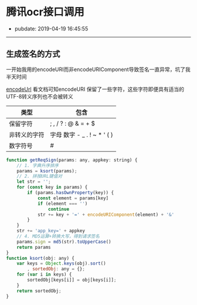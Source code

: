 # 腾讯ocr接口调用

- pubdate: 2019-04-19 16:45:55

-------

## 生成签名的方式

一开始我用的encodeURI而非encodeURIComponent导致签名一直异常，坑了我半天时间

[encodeUrl](https://developer.mozilla.org/zh-CN/docs/Web/JavaScript/Reference/Global_Objects/encodeURI)
看文档可知encodeURI 保留了一些字符，这些字符即便具有适当的UTF-8转义序列也不会被转义

|类型|包含|
|---|--|
|保留字符|; , / ? : @ & = + $|
|非转义的字符|字母 数字 - _ . ! ~ * ' ( )|
|数字符号|#|

```javascript
function getReqSign(params: any, appkey: string) {
    // 1. 字典升序排序
    params = ksort(params);
    // 2. 拼按URL键值对
    let str = '';
    for (const key in params) {
        if (params.hasOwnProperty(key)) {
            const element = params[key]
            if (element === '')
                continue
            str += key + '=' + encodeURIComponent(element) + '&'
        }
    }
    str += 'app_key=' + appkey
    // 4. MD5运算+转换大写，得到请求签名
    params.sign = md5(str).toUpperCase()
    return params
}
function ksort(obj: any) {
    var keys = Object.keys(obj).sort()
        , sortedObj: any = {};
    for (var i in keys) {
        sortedObj[keys[i]] = obj[keys[i]];
    }
    return sortedObj;
}
```